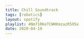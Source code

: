 ```yaml
---
title: Chill Soundtrack
tags: [robotics]
layout: spotify
playlist: 4Nm71RKeTCWHKmzazR5X5x
date: 2020-04-19
---
```

